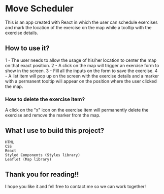 <h1>Move Scheduler</h1> 

This is an app created with React in which the user can schedule exercises and mark the location of the exercise on the map while a tooltip with the exercise details.

## How to use it?

1 - The user needs to allow the usage of his/her location to center the map on that exact position.
2 - A click on the map will trigger an exercise form to show in the screen.
3 - Fill all the inputs on the form to save the exercise.
4 - A list item will pop up on the screen with the exercise details and a marker with a permanent tooltip will appear on the position where the user clicked the map.

### How to delete the exercise item?

A click on the "x" icon on the exercise item will permanently delete the exercise and remove the marker from the map.

## What I use to build this project?

```
HTML
CSS
React
Styled Components (Styles library)
Leaflet (Map library)
```

## Thank you for reading!!

I hope you like it and fell free to contact me so we can work together!
